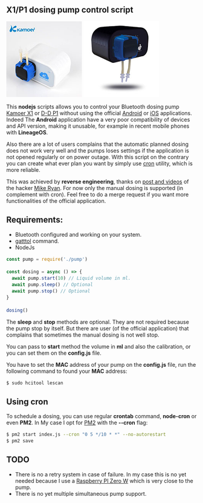 X1/P1 dosing pump control script
--------------------------------

![X1](images/X1.jpg)
![P1](images/P1.jpg)

This **nodejs** scripts allows you to control your Bluetooth dosing pump
[Kamoer X1][1] or [D-D P1][2] without using the official [Android][3] or
[iOS][4] applications.
Indeed The **Android** application have a very poor compatibility of devices
and API version, making it unusable, for example in recent mobile phones with
**LineageOS**.

Also there are a lot of users complains that the automatic planned dosing does
not work very well and the pumps loses settings if the application is not opened
regularly or on power outage. With this script on the contrary you can create
what ever plan you want by simply use [cron][5] utility, which is more reliable.

This was achieved by **reverse engineering**, thanks on [post and videos][6] of
the hacker [Mike Ryan][7].
For now only the manual dosing is supported (in complement with cron). Feel free
to do a merge request if you want more functionalities of the official application.

Requirements:
-------------

- Bluetooth configured and working on your system.
- [gatttol][8] command.
- NodeJs

```js
const pump = require('./pump')

const dosing = async () => {
  await pump.start(10) // Liquid volume in ml.
  await pump.sleep() // Optional
  await pump.stop() // Optional
}

dosing()
```

The **sleep** and **stop** methods are optional. They are not required because
the pump stop by itself. But there are user (of the official application) that
complains that sometimes the manual dosing is not well stop.

You can pass to **start** method the volume in **ml** and also the calibration,
or you can set them on the **config.js** file.

You have to set the **MAC** address of your pump on the **config.js** file, run
the following command to found your **MAC** address:

```sh
$ sudo hcitool lescan
```

Using cron
----------

To schedule a dosing, you can use regular **crontab** command, **node-cron** or
even **PM2**.
In My case I opt for [PM2][9] with the **--cron** flag:

```sh
$ pm2 start index.js --cron "0 5 */10 * *" --no-autorestart
$ pm2 save
```

TODO
----

- There is no a retry system in case of failure. In my case this is no yet needed
because I use a [Raspberry PI Zero W][10] which is very close to the pump.
- There is no yet multiple simultaneous pump support.

[1]: http://www.kamoer.com/Products/showproduct.php?id=575&lang=en
[2]: https://www.theaquariumsolution.com/product/8194/319
[3]: https://play.google.com/store/apps/details?id=com.kamoer.x1dosingpump&hl=en_US&gl=US
[4]: https://apps.apple.com/us/app/x1-pump/id1400671862
[5]: https://en.wikipedia.org/wiki/Cron
[6]: https://www.youtube.com/watch?v=gCQ3iSy6R-U
[7]: https://lacklustre.net/
[8]: http://manpages.ubuntu.com/manpages/hirsute/man1/gatttool.1.html
[9]: https://pm2.keymetrics.io/
[10]: https://www.raspberrypi.org/products/raspberry-pi-zero-w/
